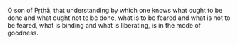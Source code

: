 O son of Pṛthā, that understanding by which one knows what ought to be done and what ought not to be done, what is to be feared and what is not to be feared, what is binding and what is liberating, is in the mode of goodness.